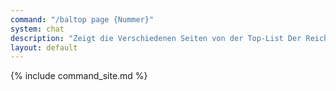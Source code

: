 ```yaml
---
command: "/baltop page {Nummer}"
system: chat
description: "Zeigt die Verschiedenen Seiten von der Top-List Der Reichen Spieler"
layout: default
---
```

{% include command_site.md %}
